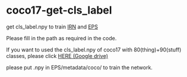# coco17-get-cls_label
get cls_label.npy to train [IRN](https://github.com/jiwoon-ahn/irn) and [EPS](https://github.com/halbielee/EPS)

Please fill in the path as required in the code.

If you want to used the cls_label.npy of coco17 with 80(thing)+90(stuff) classes, please click [HERE (Google drive)](https://drive.google.com/file/d/1B_Dlx7FqtohgWmHduiIY-qAIqcBT3-zt/view?usp=sharing)

please put .npy in EPS/metadata/coco/   to train the network.
